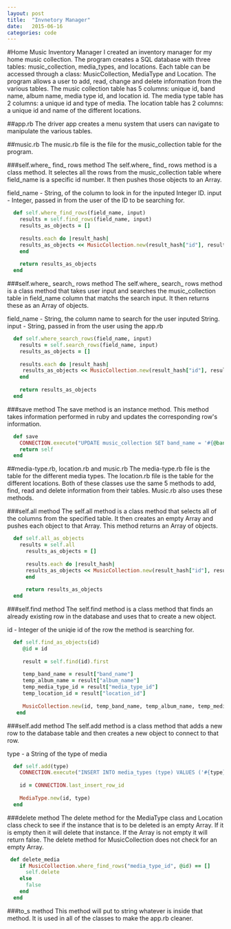 ```yaml
---
layout: post
title:  "Invnetory Manager"
date:   2015-06-16
categories: code
---
```


#Home Music Inventory Manager
I created an inventory manager for my home music collection. The program creates a SQL database with three tables: music_collection, media_types, and locations. Each table can be accessed through a class: MusicCollection, MediaType and Location. The program allows a user to add, read, change and delete information from the various tables. The music collection table has 5 columns: unique id, band name, album name, media type id, and location id. The media type table has 2 columns: a unique id and type of media. The location table has 2 columns: a unique id and name of the different locations. 

##app.rb
The driver app creates a menu system that users can navigate to manipulate the various tables. 

##music.rb
The music.rb file is the file for the music_collection table for the program. 

###self.where_ find_ rows method
The self.where_ find_ rows method is a class method. It selectes all the rows from the music_collection table where field_name is a specific id number. It then pushes those objects to an Array. 

field_name - String, of the column to look in for the inputed Integer ID.
input - Integer, passed in from the user of the ID to be searching for.

```ruby
  def self.where_find_rows(field_name, input)
    results = self.find_rows(field_name, input)
    results_as_objects = []
  
    results.each do |result_hash|
    results_as_objects << MusicCollection.new(result_hash["id"], result_hash["band_name"], result_hash["album_name"], result_hash["media_type_id"], result_hash["location_id"])
    end
  
    return results_as_objects
  end
```
###self.where_ search_ rows method
The self.where_ search_ rows method is a class method that takes user input and searches the music_collection table in field_name column that matchs the search input. It then returns these as an Array of objects. 

field_name - String, the column name to search for the user inputed String.
input - String, passed in from the user using the app.rb

```ruby
  def self.where_search_rows(field_name, input)
    results = self.search_rows(field_name, input)
    results_as_objects = []
  
    results.each do |result_hash|
     results_as_objects << MusicCollection.new(result_hash["id"], result_hash["band_name"], result_hash["album_name"], result_hash["media_type_id"], result_hash["location_id"])
    end
  
    return results_as_objects
  end
```
###save method
The save method is an instance method. This method takes information performed in ruby and updates the corresponding row's information.

```ruby
  def save
    CONNECTION.execute("UPDATE music_collection SET band_name = '#{@band_name}', album_name = '#{@album_name}', media_type_id = #{@media_type_id}, location_id = #{@location_id} WHERE id = #{@id};")
    return self
  end
```

##media-type.rb, location.rb and music.rb
The media-type.rb file is the table for the different media types. The location.rb file is the table for the different locations. Both of these classes use the same 5 methods to add, find, read and delete information from their tables. Music.rb also uses these methods.

###self.all method
The self.all method is a class method that selects all of the columns from the specified table. It then creates an empty Array and pushes each object to that Array. This method returns an Array of objects. 

```ruby
  def self.all_as_objects
    results = self.all    
      results_as_objects = []
    
      results.each do |result_hash|
      results_as_objects << MusicCollection.new(result_hash["id"], result_hash["band_name"], result_hash["album_name"], result_hash["media_type_id"], result_hash["location_id"])
      end
    
      return results_as_objects
  end
```

###self.find method
The self.find method is a class method that finds an already existing row in the database and uses that to create a new object. 

id - Integer of the uniqie id of the row the method is searching for. 

```ruby
  def self.find_as_objects(id)
     @id = id
    
     result = self.find(id).first
    
     temp_band_name = result["band_name"]
     temp_album_name = result["album_name"]
     temp_media_type_id = result["media_type_id"]
     temp_location_id = result["location_id"]
    
     MusicCollection.new(id, temp_band_name, temp_album_name, temp_media_type_id, temp_location_id)
   end
```

###self.add method
The self.add method is a class method that adds a new row to the database table and then creates a new object to connect to that row.

type - a String of the type of media

```ruby
  def self.add(type)
    CONNECTION.execute("INSERT INTO media_types (type) VALUES ('#{type}');")
  
    id = CONNECTION.last_insert_row_id
  
    MediaType.new(id, type)
  end
```

###delete method
The delete method for the MediaType class and Location class check to see if the instance that is to be deleted is an empty Array. If it is empty then it will delete that instance. If the Array is not empty it will return false. The delete method for MusicCollection does not check for an empty Array.

```ruby   
 def delete_media    
    if MusicCollection.where_find_rows("media_type_id", @id) == []
      self.delete
    else
      false
    end
  end
```

###to_s method
This method will put to string whatever is inside that method. It is used in all of the classes to make the app.rb cleaner. 


